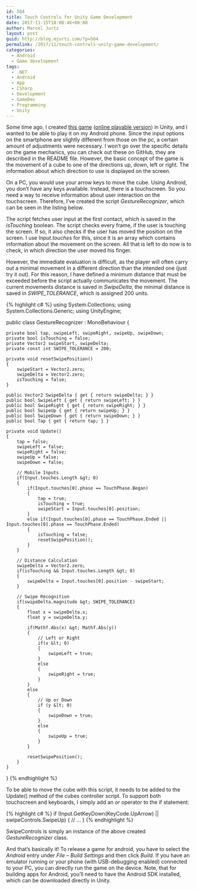 ```yaml
---
id: 504
title: Touch Controls for Unity Game Development
date: 2017-11-15T18:00:46+00:00
author: Marcel Jurtz
layout: post
guid: http://blog.mjurtz.com/?p=504
permalink: /2017/11/touch-controls-unity-game-development/
categories:
  - Android
  - Game development
tags:
  - .NET
  - Android
  - App
  - CSharp
  - Development
  - GameDev
  - Programming
  - Unity
---
```

Some time ago, I created [this game](https://github.com/MarcelJurtz/Escape) ([online playable version](https://marceljurtz.github.io/Escape-Web/)) in Unity, and I wanted to be able to play it on my Android phone. Since the input options on the smartphone are slightly different from those on the pc, a certain amount of adjustments were necessary. I won&#8217;t go over the specific details on the game mechanics, you can check out these on GitHub, they are described in the README file. However, the basic concept of the game is  the movement of a cube to one of the directions up, down, left or right. The information about which direction to use is displayed on the screen.

On a PC, you would use your arrow keys to move the cube. Using Android, you don&#8217;t have any keys available. Instead, there is a touchscreen. So you need a way to receive information about user interaction on the touchscreen. Therefore, I&#8217;ve created the script _GestureRecognizer_, which can be seen in the listing below.

The script fetches user input at the first contact, which is saved in the _isTouching_ boolean. The script checks every frame, if the user is touching the screen. If so, it also checks if the user has moved the position on the screen. I use _Input.touches_ for this, since it is an array which contains information about the movement on the screen. All that is left to do now is to check, in which direction the user moved his finger.

However, the immediate evaluation is difficult, as the player will often carry out a minimal movement in a different direction than the intended one (just try it out). For this reason, I have defined a minimum distance that must be exceeded before the script actually communicates the movement. The current movements distance is saved in _SwipeDelta_, the minimal distance is saved in _SWIPE_TOLERANCE_, which is assigned 200 units.

{% highlight c# %}
using System.Collections;
using System.Collections.Generic;
using UnityEngine;

public class GestureRecognizer : MonoBehaviour {

    private bool tap, swipeLeft, swipeRight, swipeUp, swipeDown;
    private bool isTouching = false;
    private Vector2 swipeStart, swipeDelta;
    private const int SWIPE_TOLERANCE = 200;

    private void resetSwipePosition()
    {
        swipeStart = Vector2.zero;
        swipeDelta = Vector2.zero;
        isTouching = false;
    }

    public Vector2 SwipeDelta { get { return swipeDelta; } }
    public bool SwipeLeft { get { return swipeLeft; } }
    public bool SwipeRight { get { return swipeRight; } }
    public bool SwipeUp { get { return swipeUp; } }
    public bool SwipeDown { get { return swipeDown; } }
    public bool Tap { get { return tap; } }

    private void Update()
    {
        tap = false;
        swipeLeft = false;
        swipeRight = false;
        swipeUp = false;
        swipeDown = false;

        // Mobile Inputs
        if(Input.touches.Length &gt; 0)
        {
            if(Input.touches[0].phase == TouchPhase.Began)
            {
                tap = true;
                isTouching = true;
                swipeStart = Input.touches[0].position;
            }
            else if(Input.touches[0].phase == TouchPhase.Ended || Input.touches[0].phase == TouchPhase.Ended)
            {
                isTouching = false;
                resetSwipePosition();
            }
        }

        // Distance Calculation
        swipeDelta = Vector2.zero;
        if(isTouching && Input.touches.Length &gt; 0)
        {
            swipeDelta = Input.touches[0].position - swipeStart;         
        }

        // Swipe Recognition
        if(swipeDelta.magnitude &gt; SWIPE_TOLERANCE)
        {
            float x = swipeDelta.x;
            float y = swipeDelta.y;

            if(Mathf.Abs(x) &gt; Mathf.Abs(y))
            {
                // Left or Right
                if(x &lt; 0)
                {
                    swipeLeft = true;
                }
                else
                {
                    swipeRight = true;
                }
            }
            else
            {
                // Up or Down
                if (y &lt; 0)
                {
                    swipeDown = true;
                }
                else
                {
                    swipeUp = true;
                }
            }

            resetSwipePosition();
        }
    }
}
{% endhighlight %}

To be able to move the cube with this script, it needs to be added to the Update() method of the cubes controller script. To support both touchscreen and keyboards, I simply add an _or_ operator to the if statement:

{% highlight c# %}
if (Input.GetKeyDown(KeyCode.UpArrow) || swipeControls.SwipeUp)
{
    // ...
}
{% endhighlight %}

SwipeControls is simply an instance of the above created _GestureRecognizer_ class.

And that&#8217;s basically it! To release a game for android, you have to select the _Android_ entry under _File_ &#8211; _Build Settings_ and then click _Build_. If you have an emulator running or your phone (with USB-debugging enabled) connected to your PC, you can directly run the game on the device. Note, that for building apps for Android, you&#8217;ll need to have the Android SDK installed, which can be downloaded directly in Unity.
